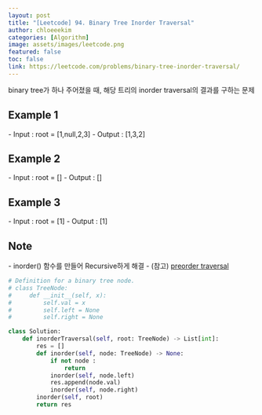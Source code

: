```yaml
---
layout: post
title: "[Leetcode] 94. Binary Tree Inorder Traversal"
author: chloeeekim
categories: [Algorithm]
image: assets/images/leetcode.png
featured: false
toc: false
link: https://leetcode.com/problems/binary-tree-inorder-traversal/
---
```


binary tree가 하나 주어졌을 때, 해당 트리의 inorder traversal의 결과를 구하는 문제

<h2>Example 1</h2>
- Input : root = [1,null,2,3]
- Output : [1,3,2]

<h2>Example 2</h2>
- Input : root = []
- Output : []

<h2>Example 3</h2>
- Input : root = [1]
- Output : [1]

<h2>Note</h2>
- inorder() 함수를 만들어 Recursive하게 해결
- (참고) <a href="https://chloeeekim.github.io/binary-tree-preorder-traversal/" target="_blank">preorder traversal</a>

```python
# Definition for a binary tree node.
# class TreeNode:
#     def __init__(self, x):
#         self.val = x
#         self.left = None
#         self.right = None

class Solution:
    def inorderTraversal(self, root: TreeNode) -> List[int]:
        res = []
        def inorder(self, node: TreeNode) -> None:
            if not node :
                return
            inorder(self, node.left)
            res.append(node.val)
            inorder(self, node.right)
        inorder(self, root)
        return res
```
